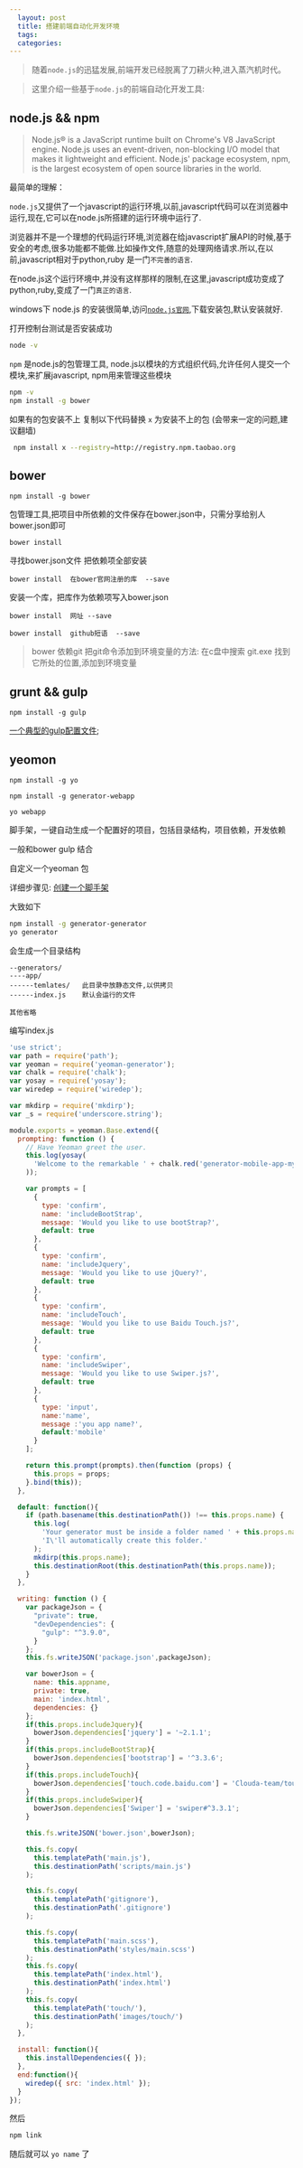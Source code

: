 ```yaml
---
  layout: post
  title: 搭建前端自动化开发环境
  tags:
  categories:
---
```



>  随着`node.js`的迅猛发展,前端开发已经脱离了刀耕火种,进入蒸汽机时代。

>  这里介绍一些基于`node.js`的前端自动化开发工具:

## node.js  &&  npm

> Node.js® is a JavaScript runtime built on Chrome's V8 JavaScript engine. Node.js uses an event-driven, non-blocking I/O model that makes it lightweight and efficient. Node.js' package ecosystem, npm, is the largest ecosystem of open source libraries in the world.

最简单的理解：

`node.js`又提供了一个javascript的运行环境,以前,javascript代码可以在浏览器中运行,现在,它可以在node.js所搭建的运行环境中运行了.

浏览器并不是一个理想的代码运行环境,浏览器在给javascript扩展API的时候,基于安全的考虑,很多功能都不能做.比如操作文件,随意的处理网络请求.所以,在以前,javascript相对于python,ruby 是一门`不完善的语言`.

在node.js这个运行环境中,并没有这样那样的限制,在这里,javascript成功变成了python,ruby,变成了一门`真正的语言`.

windows下 node.js 的安装很简单,访问[`node.js官网`](https://nodejs.org),下载安装包,默认安装就好.

打开控制台测试是否安装成功
```sh
node -v
```

`npm` 是node.js的包管理工具, node.js以模块的方式组织代码,允许任何人提交一个模块,来扩展javascript, npm用来管理这些模块

```sh
npm -v
npm install -g bower
```

如果有的包安装不上 复制以下代码替换 `x` 为安装不上的包 (会带来一定的问题,建议翻墙)

```sh
 npm install x --registry=http://registry.npm.taobao.org
```


## bower

`npm install -g bower`

包管理工具,把项目中所依赖的文件保存在bower.json中，只需分享给别人bower.json即可

`bower install`   

寻找bower.json文件 把依赖项全部安装

`bower install  在bower官网注册的库  --save`

安装一个库，把库作为依赖项写入bower.json  

`bower install  网址 --save`

`bower install  github短语  --save`

>  bower 依赖git
> 把git命令添加到环境变量的方法:
> 在c盘中搜索 git.exe  找到它所处的位置,添加到环境变量

## grunt && gulp

`npm install -g gulp`

[一个典型的gulp配置文件](https://github.com/yeoman/generator-webapp/blob/master/app/templates/gulpfile.js);

## yeomon

`npm install -g yo`

`npm install -g generator-webapp`

`yo webapp`

脚手架，一键自动生成一个配置好的项目，包括目录结构，项目依赖，开发依赖

一般和bower gulp 结合

自定义一个yeoman 包

详细步骤见: [创建一个脚手架](http://yeoman.io/authoring/)

大致如下


```sh
npm install -g generator-generator
yo generator
```

会生成一个目录结构

```
--generators/
----app/
------temlates/   此目录中放静态文件,以供拷贝
------index.js    默认会运行的文件

其他省略
```

编写index.js

```javascript
'use strict';
var path = require('path');
var yeoman = require('yeoman-generator');
var chalk = require('chalk');
var yosay = require('yosay');
var wiredep = require('wiredep');

var mkdirp = require('mkdirp');
var _s = require('underscore.string');

module.exports = yeoman.Base.extend({
  prompting: function () {
    // Have Yeoman greet the user.
    this.log(yosay(
      'Welcome to the remarkable ' + chalk.red('generator-mobile-app-myl') + ' generator!'
    ));

    var prompts = [
      {
        type: 'confirm',
        name: 'includeBootStrap',
        message: 'Would you like to use bootStrap?',
        default: true
      },
      {
        type: 'confirm',
        name: 'includeJquery',
        message: 'Would you like to use jQuery?',
        default: true
      },
      {
        type: 'confirm',
        name: 'includeTouch',
        message: 'Would you like to use Baidu Touch.js?',
        default: true
      },
      {
        type: 'confirm',
        name: 'includeSwiper',
        message: 'Would you like to use Swiper.js?',
        default: true
      },
      {
        type: 'input',
        name:'name',
        message :'you app name?',
        default:'mobile'
      }
    ];

    return this.prompt(prompts).then(function (props) {
      this.props = props;
    }.bind(this));
  },

  default: function(){
    if (path.basename(this.destinationPath()) !== this.props.name) {
      this.log(
        'Your generator must be inside a folder named ' + this.props.name + '\n' +
        'I\'ll automatically create this folder.'
      );
      mkdirp(this.props.name);
      this.destinationRoot(this.destinationPath(this.props.name));
    }
  },

  writing: function () {
    var packageJson = {
      "private": true,
      "devDependencies": {
        "gulp": "^3.9.0",
      }
    };
    this.fs.writeJSON('package.json',packageJson);

    var bowerJson = {
      name: this.appname,
      private: true,
      main: 'index.html',
      dependencies: {}
    };
    if(this.props.includeJquery){
      bowerJson.dependencies['jquery'] = '~2.1.1';
    }
    if(this.props.includeBootStrap){
      bowerJson.dependencies['bootstrap'] = '^3.3.6';
    }
    if(this.props.includeTouch){
      bowerJson.dependencies['touch.code.baidu.com'] = 'Clouda-team/touch.code.baidu.com';
    }
    if(this.props.includeSwiper){
      bowerJson.dependencies['Swiper'] = 'swiper#^3.3.1';
    }

    this.fs.writeJSON('bower.json',bowerJson);

    this.fs.copy(
      this.templatePath('main.js'),
      this.destinationPath('scripts/main.js')
    );

    this.fs.copy(
      this.templatePath('gitignore'),
      this.destinationPath('.gitignore')
    );

    this.fs.copy(
      this.templatePath('main.scss'),
      this.destinationPath('styles/main.scss')
    );
    this.fs.copy(
      this.templatePath('index.html'),
      this.destinationPath('index.html')
    );
    this.fs.copy(
      this.templatePath('touch/'),
      this.destinationPath('images/touch/')
    );
  },

  install: function(){
    this.installDependencies({ });
  },
  end:function(){
    wiredep({ src: 'index.html' });
  }
});
```

然后

```sh
npm link
```

随后就可以  `yo name` 了
